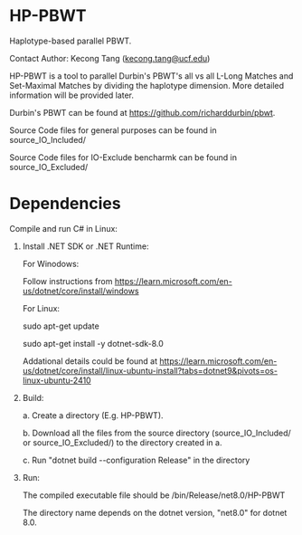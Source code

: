 # HP-PBWT
Haplotype-based parallel PBWT.

Contact Author: Kecong Tang (kecong.tang@ucf.edu)

HP-PBWT is a tool to parallel Durbin's PBWT's all vs all L-Long Matches and Set-Maximal Matches by dividing the haplotype dimension. More detailed information will be provided later.

Durbin's PBWT can be found at https://github.com/richarddurbin/pbwt.

Source Code files for general purposes can be found in source_IO_Included/ 

Source Code files for IO-Exclude bencharmk can be found in source_IO_Excluded/




# Dependencies

Compile and run C# in Linux:

1. Install .NET SDK or .NET Runtime:

   For Winodows:

   Follow instructions from https://learn.microsoft.com/en-us/dotnet/core/install/windows

   For Linux:
   
   sudo apt-get update
   
   sudo apt-get install -y dotnet-sdk-8.0
   
   Addational details could be found at https://learn.microsoft.com/en-us/dotnet/core/install/linux-ubuntu-install?tabs=dotnet9&pivots=os-linux-ubuntu-2410
   
3. Build:
 
   a. Create a directory (E.g. HP-PBWT).
   
   b. Download all the files from the source directory (source_IO_Included/ or source_IO_Excluded/) to the directory created in a.
   
   c. Run "dotnet build --configuration Release" in the directory
   
4. Run:
   
   The compiled executable file should be /bin/Release/net8.0/HP-PBWT
   
   The directory name depends on the dotnet version, "net8.0" for dotnet 8.0.


